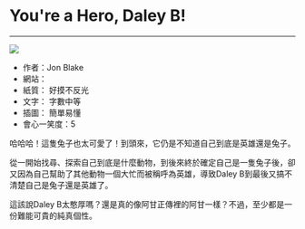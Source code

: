 # You're a Hero, Daley B!
---
![](https://images-na.ssl-images-amazon.com/images/I/51QOWvHWaBL._SX410_BO1,204,203,200_.jpg)
+ 作者：Jon Blake
+ 網站：
+ 紙質： 好摸不反光
+ 文字： 字數中等
+ 插圖： 簡單易懂
+ 會心一笑度：5

哈哈哈！這隻兔子也太可愛了！到頭來，它仍是不知道自己到底是英雄還是兔子。

從一開始找尋、探索自己到底是什麼動物，到後來終於確定自己是一隻兔子後，卻又因為自己幫助了其他動物一個大忙而被稱呼為英雄，導致Daley B到最後又搞不清楚自己是兔子還是英雄了。

這該說Daley B太憨厚嗎？還是真的像阿甘正傳裡的阿甘一樣？不過，至少都是一份難能可貴的純真個性。